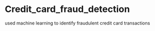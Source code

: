 # Credit_card_fraud_detection
used machine learning to identify fraudulent credit card transactions
